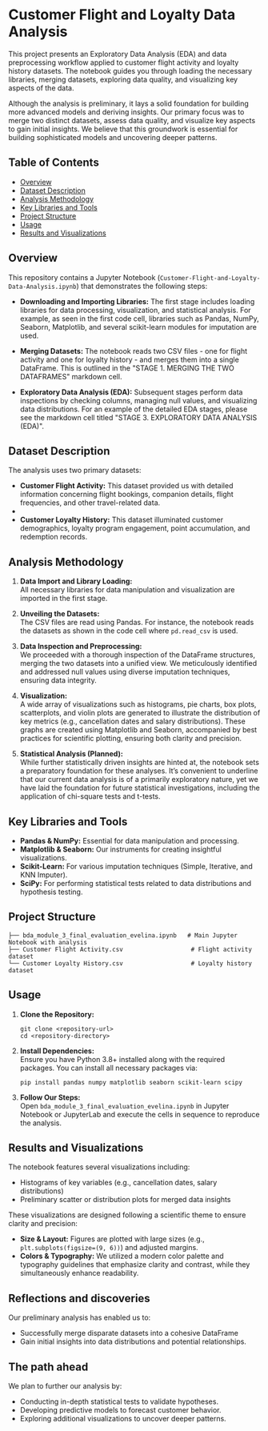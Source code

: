# Customer Flight and Loyalty Data Analysis

This project presents an Exploratory Data Analysis (EDA) and data preprocessing workflow applied to customer flight activity and loyalty history datasets. The notebook guides you through loading the necessary libraries, merging datasets, exploring data quality, and visualizing key aspects of the data. 

Although the analysis is preliminary, it lays a solid foundation for building more advanced models and deriving insights. Our primary focus was to merge two distinct datasets, assess data quality, and visualize key aspects to gain initial insights. We believe that this groundwork is essential for building sophisticated models and uncovering deeper patterns.

## Table of Contents

- [Overview](#overview)
- [Dataset Description](#dataset-description)
- [Analysis Methodology](#analysis-methodology)
- [Key Libraries and Tools](#key-libraries-and-tools)
- [Project Structure](#project-structure)
- [Usage](#usage)
- [Results and Visualizations](#results-and-visualizations)


## Overview

This repository contains a Jupyter Notebook (`Customer-Flight-and-Loyalty-Data-Analysis.ipynb`) that demonstrates the following steps:

- **Downloading and Importing Libraries:** The first stage includes loading libraries for data processing, visualization, and statistical analysis. For example, as seen in the first code cell, libraries such as Pandas, NumPy, Seaborn, Matplotlib, and several scikit-learn modules for imputation are used.

- **Merging Datasets:** The notebook reads two CSV files - one for flight activity and one for loyalty history - and merges them into a single DataFrame. This is outlined in the "STAGE 1. MERGING THE TWO DATAFRAMES" markdown cell.

- **Exploratory Data Analysis (EDA):** Subsequent stages perform data inspections by checking columns, managing null values, and visualizing data distributions. For an example of the detailed EDA stages, please see the markdown cell titled "STAGE 3. EXPLORATORY DATA ANALYSIS (EDA)".

## Dataset Description

The analysis uses two primary datasets:
- **Customer Flight Activity:** This dataset provided us with detailed information concerning flight bookings, companion details, flight frequencies, and other travel-related data.
- 
- **Customer Loyalty History:** This dataset illuminated customer demographics, loyalty program engagement, point accumulation, and redemption records.

## Analysis Methodology

1. **Data Import and Library Loading:**  
   All necessary libraries for data manipulation and visualization are imported in the first stage.

2. **Unveiling the Datasets:**  
   The CSV files are read using Pandas. For instance, the notebook reads the datasets as shown in the code cell where `pd.read_csv` is used.

3. **Data Inspection and Preprocessing:**  
   We proceeded with a thorough inspection of the DataFrame structures, merging the two datasets into a unified view. We meticulously identified and addressed null values using diverse imputation techniques, ensuring data integrity.

4. **Visualization:**  
   A wide array of visualizations such as histograms, pie charts, box plots, scatterplots, and violin plots are generated to illustrate the distribution of key metrics (e.g., cancellation dates and salary distributions). These graphs are created using Matplotlib and Seaborn, accompanied by best practices for scientific plotting, ensuring both clarity and precision.

5. **Statistical Analysis (Planned):**  
   While further statistically driven insights are hinted at, the notebook sets a preparatory foundation for these analyses. It’s convenient to underline that our current  data analysis is of a primarily exploratory nature, yet we have laid the foundation for future statistical investigations, including the application of chi-square tests and t-tests.

## Key Libraries and Tools

- **Pandas & NumPy:** Essential for data manipulation and processing.
- **Matplotlib & Seaborn:** Our instruments for creating insightful visualizations.
- **Scikit-Learn:** For various imputation techniques (Simple, Iterative, and KNN Imputer).
- **SciPy:** For performing statistical tests related to data distributions and hypothesis testing.

## Project Structure

```
├── bda_module_3_final_evaluation_evelina.ipynb   # Main Jupyter Notebook with analysis
├── Customer Flight Activity.csv                   # Flight activity dataset
└── Customer Loyalty History.csv                   # Loyalty history dataset
```

## Usage

1. **Clone the Repository:**
   ```
   git clone <repository-url>
   cd <repository-directory>
   ```

2. **Install Dependencies:**  
   Ensure you have Python 3.8+ installed along with the required packages. You can install all necessary packages via:
   ```
   pip install pandas numpy matplotlib seaborn scikit-learn scipy
   ```

3. **Follow Our Steps:**  
   Open `bda_module_3_final_evaluation_evelina.ipynb` in Jupyter Notebook or JupyterLab and execute the cells in sequence to reproduce the analysis.

## Results and Visualizations

The notebook features several visualizations including:
- Histograms of key variables (e.g., cancellation dates, salary distributions)
- Preliminary scatter or distribution plots for merged data insights

These visualizations are designed following a scientific theme to ensure clarity and precision:
- **Size & Layout:** Figures are plotted with large sizes (e.g., `plt.subplots(figsize=(9, 6))`) and adjusted margins.
- **Colors & Typography:** We utilized a modern color palette and typography guidelines that emphasize clarity and contrast, while they simultaneously enhance readability. 

## Reflections and discoveries 

Our preliminary analysis has enabled us to:
- Successfully merge disparate datasets into a cohesive DataFrame
- Gain initial insights into data distributions and potential relationships.

## The path ahead 

We plan to further our analysis by:
* Conducting in-depth statistical tests to validate hypotheses.
* Developing predictive models to forecast customer behavior.
* Exploring additional visualizations to uncover deeper patterns.
